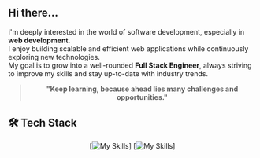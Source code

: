 ## Hi there...

I'm deeply interested in the world of software development, especially in **web development**.  
I enjoy building scalable and efficient web applications while continuously exploring new technologies.  
My goal is to grow into a well-rounded **Full Stack Engineer**, always striving to improve my skills and stay up-to-date with industry trends.  

<div align="center">
  
> **"Keep learning, because ahead lies many challenges and opportunities."**  

</div>

## 🛠 Tech Stack  

<div align="center">

[![My Skills](https://skillicons.dev/icons?i=go,laravel,postgres,mysql,redis,html,css)]
[![My Skills](https://skillicons.dev/icons?i=postman,git,github,linux)]

</div>
